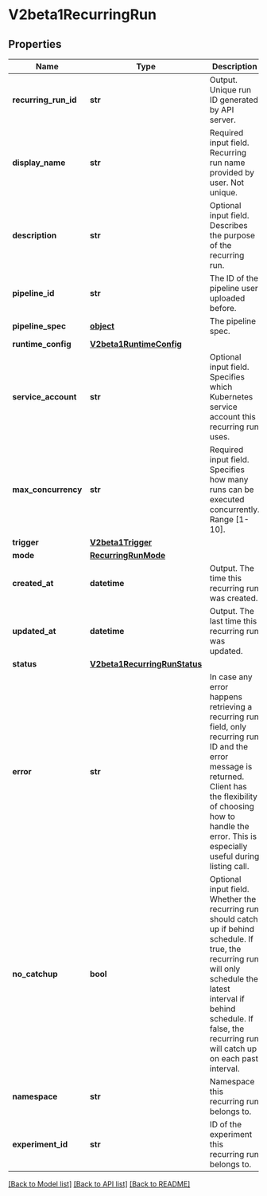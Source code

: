 # V2beta1RecurringRun

## Properties
Name | Type | Description | Notes
------------ | ------------- | ------------- | -------------
**recurring_run_id** | **str** | Output. Unique run ID generated by API server. | [optional] 
**display_name** | **str** | Required input field. Recurring run name provided by user. Not unique. | [optional] 
**description** | **str** | Optional input field. Describes the purpose of the recurring run. | [optional] 
**pipeline_id** | **str** | The ID of the pipeline user uploaded before. | [optional] 
**pipeline_spec** | [**object**](.md) | The pipeline spec. | [optional] 
**runtime_config** | [**V2beta1RuntimeConfig**](V2beta1RuntimeConfig.md) |  | [optional] 
**service_account** | **str** | Optional input field. Specifies which Kubernetes service account this recurring run uses. | [optional] 
**max_concurrency** | **str** | Required input field. Specifies how many runs can be executed concurrently. Range [1-10]. | [optional] 
**trigger** | [**V2beta1Trigger**](V2beta1Trigger.md) |  | [optional] 
**mode** | [**RecurringRunMode**](RecurringRunMode.md) |  | [optional] 
**created_at** | **datetime** | Output. The time this recurring run was created. | [optional] 
**updated_at** | **datetime** | Output. The last time this recurring run was updated. | [optional] 
**status** | [**V2beta1RecurringRunStatus**](V2beta1RecurringRunStatus.md) |  | [optional] 
**error** | **str** | In case any error happens retrieving a recurring run field, only recurring run ID and the error message is returned. Client has the flexibility of choosing how to handle the error. This is especially useful during listing call. | [optional] 
**no_catchup** | **bool** | Optional input field. Whether the recurring run should catch up if behind schedule. If true, the recurring run will only schedule the latest interval if behind schedule. If false, the recurring run will catch up on each past interval. | [optional] 
**namespace** | **str** | Namespace this recurring run belongs to. | [optional] 
**experiment_id** | **str** | ID of the experiment this recurring run belongs to. | [optional] 

[[Back to Model list]](../README.md#documentation-for-models) [[Back to API list]](../README.md#documentation-for-api-endpoints) [[Back to README]](../README.md)


